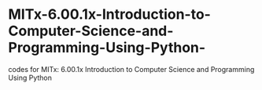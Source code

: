 # MITx-6.00.1x-Introduction-to-Computer-Science-and-Programming-Using-Python-
codes for MITx: 6.00.1x Introduction to Computer Science and Programming Using Python 
